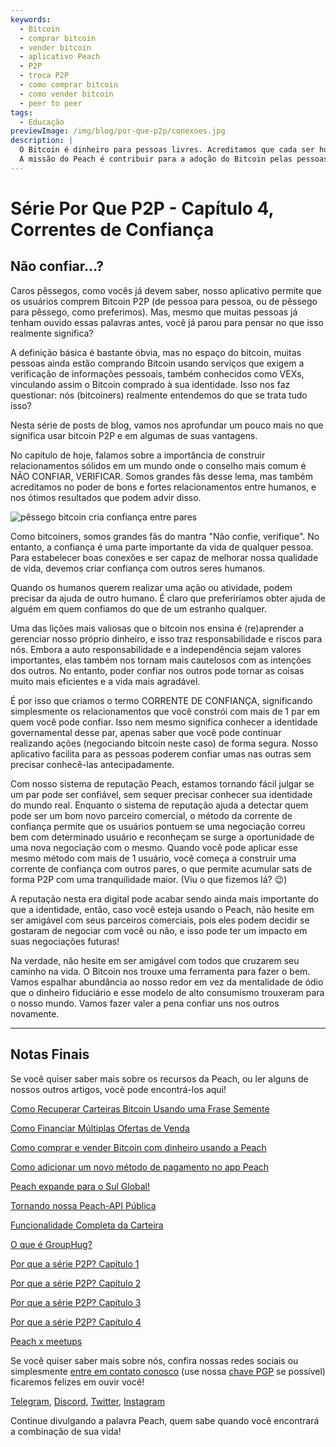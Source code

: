 ```yaml
---
keywords:
  - Bitcoin
  - comprar bitcoin
  - vender bitcoin
  - aplicativo Peach
  - P2P
  - troca P2P
  - como comprar bitcoin
  - como vender bitcoin
  - peer to peer
tags:
  - Educação
previewImage: /img/blog/por-que-p2p/conexoes.jpg
description: |
  O Bitcoin é dinheiro para pessoas livres. Acreditamos que cada ser humano tem o direito de escolher qual dinheiro usar para armazenar sua riqueza, o resultado de seu trabalho, seu tempo e energia.
  A missão do Peach é contribuir para a adoção do Bitcoin pelas pessoas.
---
```


# Série Por Que P2P - Capítulo 4, Correntes de Confiança

## Não confiar...?

Caros pêssegos, como vocês já devem saber, nosso aplicativo permite que os usuários comprem Bitcoin P2P (de pessoa para pessoa, ou de pêssego para pêssego, como preferimos). Mas, mesmo que muitas pessoas já tenham ouvido essas palavras antes, você já parou para pensar no que isso realmente significa?

A definição básica é bastante óbvia, mas no espaço do bitcoin, muitas pessoas ainda estão comprando Bitcoin usando serviços que exigem a verificação de informações pessoais, também conhecidos como VEXs, vinculando assim o Bitcoin comprado à sua identidade. Isso nos faz questionar: nós (bitcoiners) realmente entendemos do que se trata tudo isso?

Nesta série de posts de blog, vamos nos aprofundar um pouco mais no que significa usar bitcoin P2P e em algumas de suas vantagens.

No capítulo de hoje, falamos sobre a importância de construir relacionamentos sólidos em um mundo onde o conselho mais comum é NÃO CONFIAR, VERIFICAR. Somos grandes fãs desse lema, mas também acreditamos no poder de bons e fortes relacionamentos entre humanos, e nos ótimos resultados que podem advir disso.

![pêssego bitcoin cria confiança entre pares](/img/blog/por-que-p2p/confianca.jpg)

Como bitcoiners, somos grandes fãs do mantra "Não confie, verifique". No entanto, a confiança é uma parte importante da vida de qualquer pessoa. Para estabelecer boas conexões e ser capaz de melhorar nossa qualidade de vida, devemos criar confiança com outros seres humanos.

Quando os humanos querem realizar uma ação ou atividade, podem precisar da ajuda de outro humano. É claro que preferiríamos obter ajuda de alguém em quem confiamos do que de um estranho qualquer.

Uma das lições mais valiosas que o bitcoin nos ensina é (re)aprender a gerenciar nosso próprio dinheiro, e isso traz responsabilidade e riscos para nós. Embora a auto responsabilidade e a independência sejam valores importantes, elas também nos tornam mais cautelosos com as intenções dos outros. No entanto, poder confiar nos outros pode tornar as coisas muito mais eficientes e a vida mais agradável.

É por isso que criamos o termo CORRENTE DE CONFIANÇA, significando simplesmente os relacionamentos que você constrói com mais de 1 par em quem você pode confiar. Isso nem mesmo significa conhecer a identidade governamental desse par, apenas saber que você pode continuar realizando ações (negociando bitcoin neste caso) de forma segura. Nosso aplicativo facilita para as pessoas poderem confiar umas nas outras sem precisar conhecê-las antecipadamente.

Com nosso sistema de reputação Peach, estamos tornando fácil julgar se um par pode ser confiável, sem sequer precisar conhecer sua identidade do mundo real. Enquanto o sistema de reputação ajuda a detectar quem pode ser um bom novo parceiro comercial, o método da corrente de confiança permite que os usuários pontuem se uma negociação correu bem com determinado usuário e reconheçam se surge a oportunidade de uma nova negociação com o mesmo. Quando você pode aplicar esse mesmo método com mais de 1 usuário, você começa a construir uma corrente de confiança com outros pares, o que permite acumular sats de forma P2P com uma tranquilidade maior. (Viu o que fizemos lá? :wink:)

A reputação nesta era digital pode acabar sendo ainda mais importante do que a identidade, então, caso você esteja usando o Peach, não hesite em ser amigável com seus parceiros comerciais, pois eles podem decidir se gostaram de negociar com você ou não, e isso pode ter um impacto em suas negociações futuras!

Na verdade, não hesite em ser amigável com todos que cruzarem seu caminho na vida. O Bitcoin nos trouxe uma ferramenta para fazer o bem. Vamos espalhar abundância ao nosso redor em vez da mentalidade de ódio que o dinheiro fiduciário e esse modelo de alto consumismo trouxeram para o nosso mundo. Vamos fazer valer a pena confiar uns nos outros novamente.

---

## Notas Finais

Se você quiser saber mais sobre os recursos da Peach, ou ler alguns de nossos outros artigos, você pode encontrá-los aqui!

[Como Recuperar Carteiras Bitcoin Usando uma Frase Semente](https://peachbitcoin.com/pt/blog/how-to-restore-peach-wallet/)

[Como Financiar Múltiplas Ofertas de Venda](https://peachbitcoin.com/pt/blog/funding-multiple-sell-offers/)

[Como comprar e vender Bitcoin com dinheiro usando a Peach](https://peachbitcoin.com/pt/blog/how-to-buy-and-sell-bitcoin-with-cash-using-peach/)

[Como adicionar um novo método de pagamento no app Peach](https://peachbitcoin.com/pt/blog/how-to-add-a-payment-method/)

[Peach expande para o Sul Global!](https://peachbitcoin.com/pt/blog/peach-expands-to-the-global-south/)

[Tornando nossa Peach-API Pública](https://peachbitcoin.com/pt/blog/making-our-peach-api-public/)

[Funcionalidade Completa da Carteira](https://peachbitcoin.com/pt/blog/full-wallet-functionality/)

[O que é GroupHug?](https://peachbitcoin.com/pt/blog/group-hug/)

[Por que a série P2P? Capítulo 1](https://peachbitcoin.com/pt/blog/why-p2p-chapter-1/)

[Por que a série P2P? Capítulo 2](https://peachbitcoin.com/pt/blog/why-p2p-chapter-2/)

[Por que a série P2P? Capítulo 3](https://peachbitcoin.com/pt/blog/why-p2p-chapter-3-circular-economies/)

[Por que a série P2P? Capítulo 4](https://peachbitcoin.com/pt/blog/why-p2p-chapter-4-chains-of-trust/)

[Peach x meetups](https://peachbitcoin.com/pt/blog/peach-for-meetups/)

Se você quiser saber mais sobre nós, confira nossas redes sociais ou simplesmente [entre em contato conosco](mailto:hello@peachbitcoin.com) (use nossa [chave PGP](https://keys.openpgp.org/vks/v1/by-fingerprint/48339A19645E2E53488E0E5479E1B270FACD1BD2) se possível) ficaremos felizes em ouvir você!

[Telegram](https://t.me/+GkOW1J-ixBBkZWRk), [Discord](https://discord.gg/ypeHz3SW54), [Twitter](https://twitter.com/peachbitcoin), [Instagram](https://instagram.com/peachbitcoin)

Continue divulgando a palavra Peach, quem sabe quando você encontrará a combinação de sua vida!
